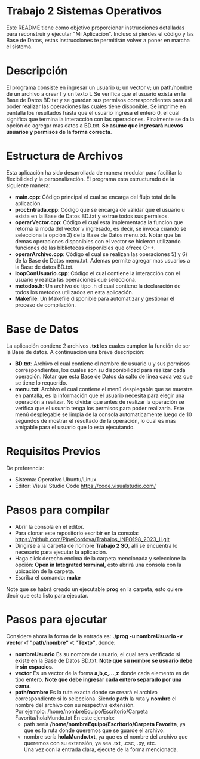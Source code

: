 # Trabajo 2 Sistemas Operativos
Este README tiene como objetivo proporcionar instrucciones detalladas para reconstruir y ejecutar "Mi Aplicación". Incluso si pierdes el código y las Base de Datos, estas instrucciones te permitirán volver a poner en marcha el sistema.  

# Descripción  
El programa consiste en ingresar un usuario u; un vector v; un path/nombre de un archivo a crear f y un texto t. Se verifica que el usuario exista en la Base de Datos BD.txt y se guardan sus permisos correspondientes para asi poder realizar las operaciones las cuales tiene disponible. Se imprime en pantalla los resultados hasta que el usuario ingresa el entero 0, el cual significa que termina la interacción con las operaciones. Finalmente se da la opción de agregar mas datos a BD.txt. **Se asume que ingresará nuevos usuarios y permisos de la forma correcta**.

# Estructura de Archivos
Esta aplicación ha sido desarrollada de manera modular para facilitar la flexibilidad y la personalización. El programa esta estructurado de la siguiente manera:
  - **main.cpp**: Código principal el cual se encarga del flujo total de la aplicación.
  - **procEntrada.cpp**: Código que se encarga de validar que el usuario u exista en la Base de Datos BD.txt y extrae todos sus permisos.
  -   **operarVector.cpp**: Código el cual esta implementada la funcion que retorna la moda del vector v ingresado, es decir, se invoca cuando se selecciona la opción 3) de la Base de Datos menu.txt. Notar que las demas operaciones disponibles con el vector se hicieron utilizando funciones de las bibliotecas disponibles que ofrece C++.
  -   **operarArchivo.cpp**: Código el cual se realizan las operaciones 5) y 6) de la Base de Datos menu.txt. Ademas permite agregar mas usuarios a la Base de datos BD.txt.
  -   **loopConUsuario.cpp**: Código el cual contiene la interacción con el usuario y realiza las operaciones que selecciona.
  -   **metodos.h**: Un archivo de tipo .h el cual contiene la declaración de todos los metodos utilizados en esta aplicación.
  -   **Makefile**: Un Makefile disponible para automatizar y gestionar el proceso de compilación.

# Base de Datos 
La aplicación contiene 2 archivos **.txt** los cuales cumplen la función de ser la Base de datos. A continuación una breve descripción:
  - **BD.txt**: Archivo el cual contiene el nombre de usuario u y sus permisos correspondientes, los cuales son su disponibilidad para realizar cada operación. Notar que esta Base de Datos da salto de linea cada vez que se tiene lo requerido.
  - **menu.txt**: Archivo el cual contiene el menú desplegable que se muestra en pantalla, es la información que el usuario necesita para elegir una operación a realizar. No olvidar que antes de realizar la operación se verifica que el usuario tenga los permisos para poder realizarla. Este menú desplegable se limpia de la consola automaticamente luego de 10 segundos de mostrar el resultado de la operación, lo cual es mas amigable para el usuario que lo esta ejecutando.

# Requisitos Previos
De preferencia:
  - Sistema: Operativo Ubuntu/Linux
  - Editor: Visual Studio Code https://code.visualstudio.com/

# Pasos para compilar
  - Abrir la consola en el editor.
  - Para clonar este repositorio escribir en la consola: https://github.com/PipeCordova/Trabajos_INFO198_2023_II.git
  - Dirigirse a la carpeta de nombre **Trabajo 2 SO**, allí se encuentra lo necesario para ejecutar la aplicación.
  - Haga click derecho encima de la carpeta mencionada y seleccione la opción: **Open in Integrated terminal**, esto abrirá una consola con la ubicación de la carpeta.
  - Escriba el comando: **make**

Note que se habrá creado un ejecutable **prog** en la carpeta, esto quiere decir que esta listo para ejecutar.

# Pasos para ejecutar
Considere ahora la forma de la entrada es: **./prog -u nombreUsuario -v vector -f "path/nombre" -t "Texto"**, donde:
  - **nombreUsuario** Es su nombre de usuario, el cual sera verificado si existe en la Base de Datos BD.txt. **Note que su nombre se usuario debe ir sin espacios.**
  - **vector** Es un vector de la forma **a,b,c,...,z** donde cada elemento es de tipo entero. **Note que debe ingresar cada entero separado por una coma.**
  - **path/nombre** Es la ruta exacta donde se creará el archivo correspondiente si lo selecciona. Siendo **path** la ruta y **nombre** el nombre del archivo con su respectiva extensión.  
    Por ejemplo: /home/nombreEquipo/Escritorio/Carpeta Favorita/holaMundo.txt
    En este ejemplo:
      - path sería **/home/nombreEquipo/Escritorio/Carpeta Favorita**, ya que es la ruta donde queremos que se guarde el archivo.
      - nombre sería **holaMundo.txt**, ya que es el nombre del archivo que queremos con su extensión, ya sea .txt, .csc, .py, etc.  
Una vez con la entrada clara, ejecute de la forma mencionada.


  
